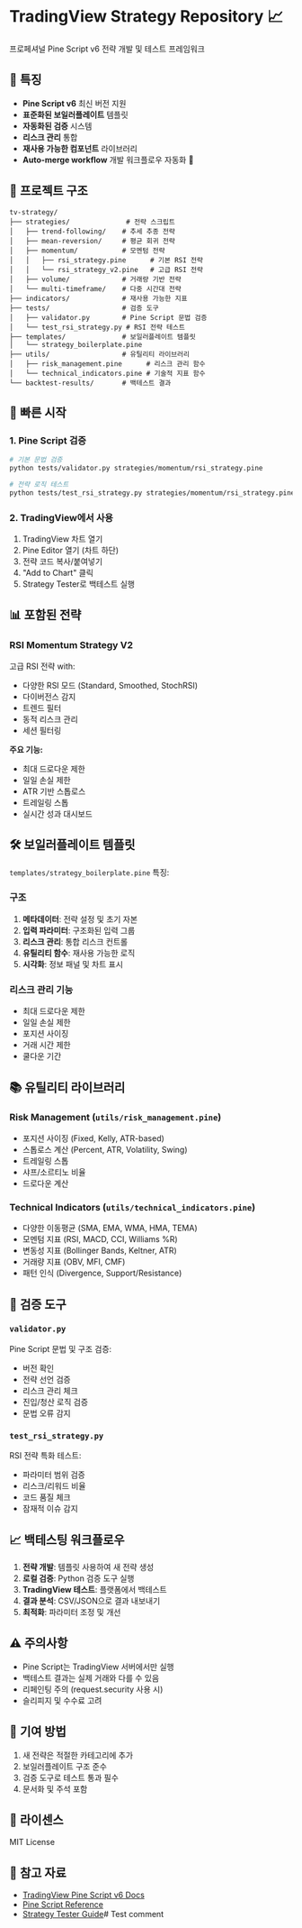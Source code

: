 # TradingView Strategy Repository 📈

프로페셔널 Pine Script v6 전략 개발 및 테스트 프레임워크

## 🎯 특징

- **Pine Script v6** 최신 버전 지원
- **표준화된 보일러플레이트** 템플릿
- **자동화된 검증** 시스템
- **리스크 관리** 통합
- **재사용 가능한 컴포넌트** 라이브러리
- **Auto-merge workflow** 개발 워크플로우 자동화 🚀

## 📁 프로젝트 구조

```
tv-strategy/
├── strategies/              # 전략 스크립트
│   ├── trend-following/    # 추세 추종 전략
│   ├── mean-reversion/     # 평균 회귀 전략
│   ├── momentum/           # 모멘텀 전략
│   │   ├── rsi_strategy.pine      # 기본 RSI 전략
│   │   └── rsi_strategy_v2.pine   # 고급 RSI 전략
│   ├── volume/             # 거래량 기반 전략
│   └── multi-timeframe/    # 다중 시간대 전략
├── indicators/             # 재사용 가능한 지표
├── tests/                  # 검증 도구
│   ├── validator.py        # Pine Script 문법 검증
│   └── test_rsi_strategy.py # RSI 전략 테스트
├── templates/              # 보일러플레이트 템플릿
│   └── strategy_boilerplate.pine
├── utils/                  # 유틸리티 라이브러리
│   ├── risk_management.pine      # 리스크 관리 함수
│   └── technical_indicators.pine # 기술적 지표 함수
└── backtest-results/       # 백테스트 결과
```

## 🚀 빠른 시작

### 1. Pine Script 검증

```bash
# 기본 문법 검증
python tests/validator.py strategies/momentum/rsi_strategy.pine

# 전략 로직 테스트
python tests/test_rsi_strategy.py strategies/momentum/rsi_strategy.pine
```

### 2. TradingView에서 사용

1. TradingView 차트 열기
2. Pine Editor 열기 (차트 하단)
3. 전략 코드 복사/붙여넣기
4. "Add to Chart" 클릭
5. Strategy Tester로 백테스트 실행

## 📊 포함된 전략

### RSI Momentum Strategy V2
고급 RSI 전략 with:
- 다양한 RSI 모드 (Standard, Smoothed, StochRSI)
- 다이버전스 감지
- 트렌드 필터
- 동적 리스크 관리
- 세션 필터링

**주요 기능:**
- 최대 드로다운 제한
- 일일 손실 제한
- ATR 기반 스톱로스
- 트레일링 스톱
- 실시간 성과 대시보드

## 🛠 보일러플레이트 템플릿

`templates/strategy_boilerplate.pine` 특징:

### 구조
1. **메타데이터**: 전략 설정 및 초기 자본
2. **입력 파라미터**: 구조화된 입력 그룹
3. **리스크 관리**: 통합 리스크 컨트롤
4. **유틸리티 함수**: 재사용 가능한 로직
5. **시각화**: 정보 패널 및 차트 표시

### 리스크 관리 기능
- 최대 드로다운 제한
- 일일 손실 제한
- 포지션 사이징
- 거래 시간 제한
- 쿨다운 기간

## 📚 유틸리티 라이브러리

### Risk Management (`utils/risk_management.pine`)
- 포지션 사이징 (Fixed, Kelly, ATR-based)
- 스톱로스 계산 (Percent, ATR, Volatility, Swing)
- 트레일링 스톱
- 샤프/소르티노 비율
- 드로다운 계산

### Technical Indicators (`utils/technical_indicators.pine`)
- 다양한 이동평균 (SMA, EMA, WMA, HMA, TEMA)
- 모멘텀 지표 (RSI, MACD, CCI, Williams %R)
- 변동성 지표 (Bollinger Bands, Keltner, ATR)
- 거래량 지표 (OBV, MFI, CMF)
- 패턴 인식 (Divergence, Support/Resistance)

## 🔧 검증 도구

### `validator.py`
Pine Script 문법 및 구조 검증:
- 버전 확인
- 전략 선언 검증
- 리스크 관리 체크
- 진입/청산 로직 검증
- 문법 오류 감지

### `test_rsi_strategy.py`
RSI 전략 특화 테스트:
- 파라미터 범위 검증
- 리스크/리워드 비율
- 코드 품질 체크
- 잠재적 이슈 감지

## 📈 백테스팅 워크플로우

1. **전략 개발**: 템플릿 사용하여 새 전략 생성
2. **로컬 검증**: Python 검증 도구 실행
3. **TradingView 테스트**: 플랫폼에서 백테스트
4. **결과 분석**: CSV/JSON으로 결과 내보내기
5. **최적화**: 파라미터 조정 및 개선

## ⚠️ 주의사항

- Pine Script는 TradingView 서버에서만 실행
- 백테스트 결과는 실제 거래와 다를 수 있음
- 리페인팅 주의 (request.security 사용 시)
- 슬리피지 및 수수료 고려

## 🤝 기여 방법

1. 새 전략은 적절한 카테고리에 추가
2. 보일러플레이트 구조 준수
3. 검증 도구로 테스트 통과 필수
4. 문서화 및 주석 포함

## 📝 라이센스

MIT License

## 🔗 참고 자료

- [TradingView Pine Script v6 Docs](https://www.tradingview.com/pine-script-docs/)
- [Pine Script Reference](https://www.tradingview.com/pine-script-reference/v6/)
- [Strategy Tester Guide](https://www.tradingview.com/support/solutions/43000481029/)# Test comment
